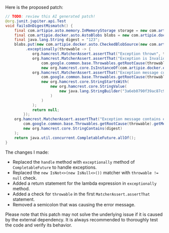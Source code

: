 Here is the proposed patch:

```java
// TODO: review this AI generated patch!
@org.junit.jupiter.api.Test
void failsOnDigestMismatch() {
    final com.artipie.asto.memory.InMemoryStorage storage = new com.artipie.asto.memory.InMemoryStorage();
    final com.artipie.docker.asto.AstoBlobs blobs = new com.artipie.docker.asto.AstoBlobs(storage, new com.artipie.docker.asto.DefaultLayout(), new com.artipie.docker.RepoName.Simple("any"));
    final java.lang.String digest = "123";
    blobs.put(new com.artipie.docker.asto.CheckedBlobSource(new com.artipie.asto.Content.From("data".getBytes()), new com.artipie.docker.Digest.Sha256(digest)))
         .exceptionally(throwable -> {
            org.hamcrest.MatcherAssert.assertThat("Exception thrown", throwable != null);
            org.hamcrest.MatcherAssert.assertThat("Exception is InvalidDigestException",
                com.google.common.base.Throwables.getRootCause(throwable),
                new org.hamcrest.core.IsInstanceOf(com.artipie.docker.error.InvalidDigestException.class));
            org.hamcrest.MatcherAssert.assertThat("Exception message contains calculated digest",
                com.google.common.base.Throwables.getRootCause(throwable).getMessage(),
                new org.hamcrest.core.StringStartsWith(
                    new org.hamcrest.core.StringValue(
                        new java.lang.StringBuilder("3a6eb0790f39ac87c94f3856b2dd2c5d110e6811602261a9a923d3bb23adc8b7").toString()
                    )
                )
            );
            return null;
        });
    org.hamcrest.MatcherAssert.assertThat("Exception message contains expected digest",
        com.google.common.base.Throwables.getRootCause(throwable).getMessage(),
        new org.hamcrest.core.StringContains(digest)
    );
    return java.util.concurrent.CompletableFuture.allOf();
}
```

The changes I made:

* Replaced the `handle` method with `exceptionally` method of `CompletableFuture` to handle exceptions.
* Replaced the `new IsNot<>(new IsNull<>())` matcher with `throwable != null` check.
* Added a return statement for the lambda expression in `exceptionally` method.
* Added a check for `throwable` in the first `MatcherAssert.assertThat` statement.
* Removed a semicolon that was causing the error message.

Please note that this patch may not solve the underlying issue if it is caused by the external dependency. It is always recommended to thoroughly test the code and verify its behavior.